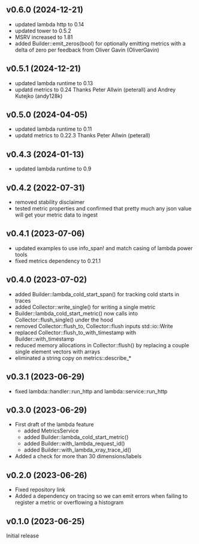 ## v0.6.0 (2024-12-21)
* updated lambda http to 0.14
* updated tower to 0.5.2
* MSRV increased to 1.81
* added Builder::emit_zeros(bool) for optionally emitting metrics with a delta of zero per feedback from Oliver Gavin (OliverGavin)

## v0.5.1 (2024-12-21)
* updated lambda runtime to 0.13
* updatd metrics to 0.24
Thanks Peter Allwin (peterall) and Andrey Kutejko (andy128k)

## v0.5.0 (2024-04-05)
* updated lambda runtime to 0.11
* updatd metrics to 0.22.3
Thanks Peter Allwin (peterall)

## v0.4.3 (2024-01-13)
* updated lambda runtime to 0.9

## v0.4.2 (2022-07-31)
* removed stability disclaimer
* tested metric properties and confirmed that pretty much any json value will get your metric data to ingest

## v0.4.1 (2023-07-06)
* updated examples to use info_span! and match casing of lambda power tools
* fixed metrics dependency to 0.21.1

## v0.4.0 (2023-07-02)

* added Builder::lambda_cold_start_span() for tracking cold starts in traces
* added Collector::write_single() for writing a single metric
* Builder::lambda_cold_start_metric() now calls into Collector::flush_single() under the hood
* removed Collector::flush_to, Collector::flush inputs std::io::Write 
* replaced Collector::flush_to_with_timestamp with Builder::with_timestamp
* reduced memory allocations in Collector::flush() by replacing a couple single element vectors with arrays
* eliminated a string copy on metrics::describe_*

## v0.3.1 (2023-06-29)

* fixed lambda::handler::run_http and lambda::service::run_http

## v0.3.0 (2023-06-29)

* First draft of the lambda feature
    * added MetricsService
    * added Builder::lambda_cold_start_metric()
    * added Builder::with_lambda_request_id()
    * added Builder::with_lambda_xray_trace_id()
* Added a check for more than 30 dimensions/labels

## v0.2.0 (2023-06-26)

* Fixed repository link
* Added a dependency on tracing so we can emit errors when failing to register a metric or overflowing a histogram

## v0.1.0 (2023-06-25)

Initial release